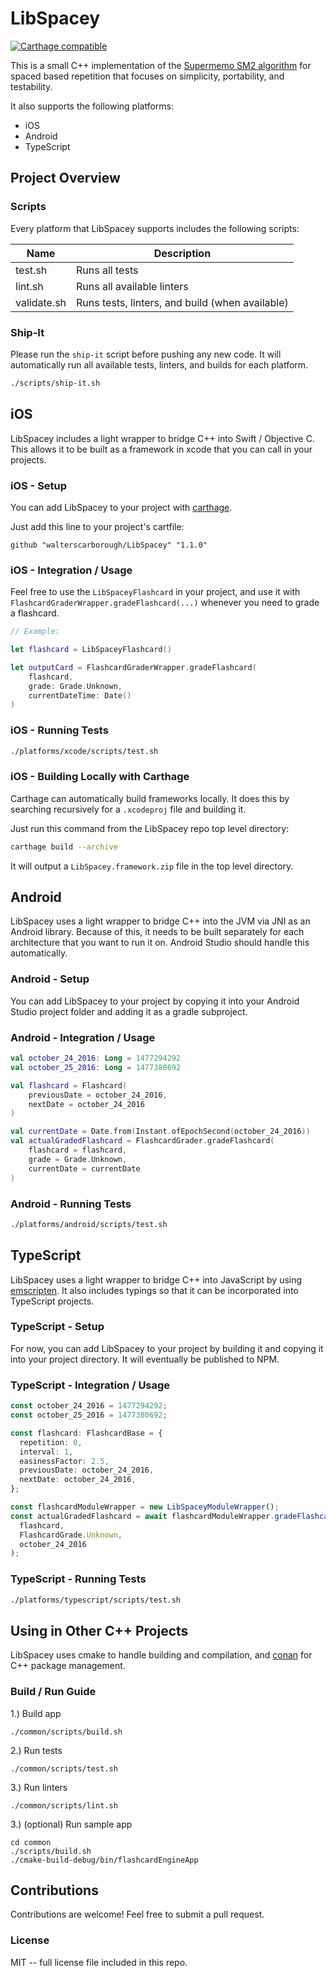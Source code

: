 # LibSpacey

[![Carthage compatible](https://img.shields.io/badge/Carthage-compatible-4BC51D.svg?style=flat)](https://github.com/Carthage/Carthage)

This is a small C++ implementation of the [Supermemo SM2 algorithm](https://www.supermemo.com/english/ol/sm2.htm) for spaced based repetition that focuses on simplicity, portability, and testability.

It also supports the following platforms:
* iOS
* Android
* TypeScript 

## Project Overview

### Scripts

Every platform that LibSpacey supports includes the following scripts:

| Name | Description |
|---|---|
| test.sh | Runs all tests | 
| lint.sh | Runs all available linters  | 
| validate.sh | Runs tests, linters, and build (when available) |

### Ship-It

Please run the `ship-it` script before pushing any new code.
It will automatically run all available tests, linters, and builds for each platform.

```bash
./scripts/ship-it.sh
```


## iOS

LibSpacey includes a light wrapper to bridge C++ into Swift / Objective C. 
This allows it to be built as a framework in xcode that you can call in your projects.

### iOS - Setup

You can add LibSpacey to your project with [carthage](https://github.com/Carthage/Carthage).

Just add this line to your project's cartfile:

```
github "walterscarborough/LibSpacey" "1.1.0"
```

### iOS - Integration / Usage

Feel free to use the `LibSpaceyFlashcard` in your project, and use it with `FlashcardGraderWrapper.gradeFlashcard(...)` whenever you need to grade a flashcard.   

```swift
// Example:

let flashcard = LibSpaceyFlashcard()

let outputCard = FlashcardGraderWrapper.gradeFlashcard(
    flashcard,
    grade: Grade.Unknown,
    currentDateTime: Date()
)
```

### iOS - Running Tests

```bash
./platforms/xcode/scripts/test.sh
```

### iOS - Building Locally with Carthage

Carthage can automatically build frameworks locally.
It does this by searching recursively for a `.xcodeproj` file and building it.

Just run this command from the LibSpacey repo top level directory: 

```bash
carthage build --archive
```

It will output a `LibSpacey.framework.zip` file in the top level directory.

## Android

LibSpacey uses a light wrapper to bridge C++ into the JVM via JNI as an Android library.
Because of this, it needs to be built separately for each architecture that you want to run it on.
Android Studio should handle this automatically.

### Android - Setup

You can add LibSpacey to your project by copying it into your Android Studio project folder and adding it as a gradle subproject.

### Android - Integration / Usage

```kotlin
val october_24_2016: Long = 1477294292
val october_25_2016: Long = 1477380692

val flashcard = Flashcard(
    previousDate = october_24_2016,
    nextDate = october_24_2016
)

val currentDate = Date.from(Instant.ofEpochSecond(october_24_2016))
val actualGradedFlashcard = FlashcardGrader.gradeFlashcard(
    flashcard = flashcard,
    grade = Grade.Unknown,
    currentDate = currentDate
)
```

### Android - Running Tests

```bash
./platforms/android/scripts/test.sh
```

## TypeScript

LibSpacey uses a light wrapper to bridge C++ into JavaScript by using [emscripten](https://emscripten.org/).
It also includes typings so that it can be incorporated into TypeScript projects.

### TypeScript - Setup

For now, you can add LibSpacey to your project by building it and copying it into your project directory.
It will eventually be published to NPM.

### TypeScript - Integration / Usage

```typescript
const october_24_2016 = 1477294292;
const october_25_2016 = 1477380692;

const flashcard: FlashcardBase = {
  repetition: 0,
  interval: 1,
  easinessFactor: 2.5,
  previousDate: october_24_2016,
  nextDate: october_24_2016,
};

const flashcardModuleWrapper = new LibSpaceyModuleWrapper();
const actualGradedFlashcard = await flashcardModuleWrapper.gradeFlashcard(
  flashcard,
  FlashcardGrade.Unknown,
  october_24_2016
);
```

### TypeScript - Running Tests

```bash
./platforms/typescript/scripts/test.sh
```

## Using in Other C++ Projects

LibSpacey uses cmake to handle building and compilation, and [conan](https://github.com/conan-io/conan) for C++ package management.

### Build / Run Guide

1.) Build app
```
./common/scripts/build.sh
```

2.) Run tests
```
./common/scripts/test.sh
```

3.) Run linters
```
./common/scripts/lint.sh
```

3.) (optional) Run sample app

```
cd common
./scripts/build.sh
./cmake-build-debug/bin/flashcardEngineApp
```

## Contributions

Contributions are welcome! Feel free to submit a pull request.

### License

MIT -- full license file included in this repo.
